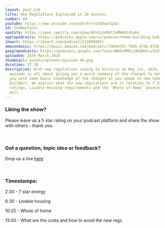 ```yaml
---
layout: post.njk
title: New Regulations Explained in 16 minutes
number: 44
youtube: https://www.youtube.com/watch?v=5VdDwxTqiGc
id: 5VdDwxTqiGc
spotify: https://open.spotify.com/show/6PnOjGdSKtJyMNA41Vhakk
applepodcasts: https://podcasts.apple.com/us/podcast/home-building-hub/id1681936589
iheart: https://iheart.com/podcast/112809987/
amazonmusic: https://music.amazon.com/podcasts/7004d7d7-fb06-473b-8f26-8ce9992cac11
googlepodcasts: https://podcasts.google.com/feed/aHR0cHM6Ly9mZWVkcy5idXp6c3Byb3V0LmNvbS8yMTM5MTU1LnJzcw==
uploaded: 25th March 2024
thumbnail: assets/uploads/episode-44.png
duration: 17:20
description: With new regulations coming to Victoria on May 1st, 2024, this
  episode is all about giving you a quick summary of the changes to better equip
  you with some basic knowledge of the changes as you speak to new home
  builders. We explain what the new regulations are in relation to 7 Star energy
  ratings, Livable Housing requirements and the ‘Whole of Home’ assessment as
  well.
---
```

### Liking the show?

Please leave us a 5 star rating on your podcast platform and share the show with others - thank you.

<br>

### Got a question, topic idea or feedback?

Drop us a line <a href="/contact" id="contact-us" target="_blank">here</a>

<br>

### Timestamps:

2:30 - 7 star energy 

6:30 - Livable housing 

10:25 - Whole of home 

13:00 - What are the costs and how to avoid the new regs